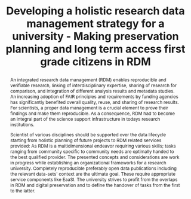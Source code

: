 ---
abstract: 'An integrated research data management (RDM) enables reproducible and verifiable
  research, linking of interdisciplinary expertise, sharing of research for comparison,
  and integration of different analysis results and metadata studies. An increasing
  adoption of FAIR principles and requirements by funding agencies has significantly
  benefited overall quality, reuse, and sharing of research results. For scientists,
  a proper data management is a crucial element to prove their findings and make them
  reproducible. As a consequence, RDM had to become an integral part of the science
  support infrastructure in todays research institutions.


  Scientist of various disciplines should be supported over the data lifecycle starting
  from holistic planning of future projects to RDM related services provided: As RDM
  is a multidimensional endeavor requiring various skills; tasks ranging from community
  specific to community needs are optimally handed to the best qualified provider.
  The presented concepts and considerations are work in progress while establishing
  an organizational frameworks for a research university. Completely reproducible
  preferably open data publications including the relevant data-sets'' context are
  the ultimate goal. These require appropriate service components like EaaSI. The
  university strives to profit from the overlaps in RDM and digital preservation and
  to define the handover of tasks from the first to the latter.

  '
creators:
- Von Suchodoletz, Dirk
- Leendertse, Jan
- Rechert, Klaus
- Gieschke, Rafael
- Semaan, Saher
- Goldammer, Björn
- Tolkatsch, Dimitri
date: null
document_url: https://services.phaidra.univie.ac.at/api/object/o:1424925/download
grand_parent: iPRES
institutions:
- University of Freiburg
keywords:
- research data management planning
- continuous access
- re-use
- data management plan
- data publication
- federated services
- rdm ecosphere
landing_page_url: https://phaidra.univie.ac.at/o:1424925
language: eng
layout: publication
license: CC BY 4.0 International
notes_url: null
parent: iPRES 2021
presentation_url: null
publication_type: paper
size: 365690
source_name: iPRES
title: Developing a holistic research data management strategy for a university -
  Making preservation planning and long term access first grade citizens in RDM
year: 2021
---